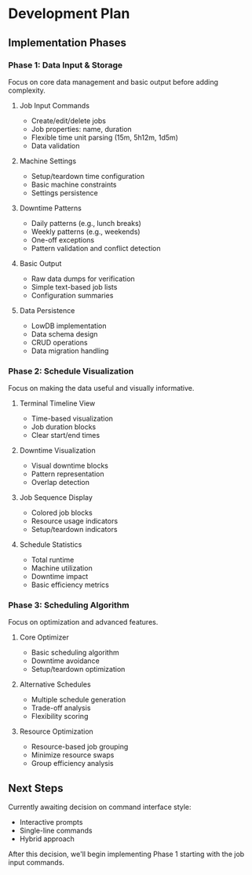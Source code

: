 # Development Plan

## Implementation Phases

### Phase 1: Data Input & Storage

Focus on core data management and basic output before adding complexity.

1. Job Input Commands

   - Create/edit/delete jobs
   - Job properties: name, duration
   - Flexible time unit parsing (15m, 5h12m, 1d5m)
   - Data validation

2. Machine Settings

   - Setup/teardown time configuration
   - Basic machine constraints
   - Settings persistence

3. Downtime Patterns

   - Daily patterns (e.g., lunch breaks)
   - Weekly patterns (e.g., weekends)
   - One-off exceptions
   - Pattern validation and conflict detection

4. Basic Output

   - Raw data dumps for verification
   - Simple text-based job lists
   - Configuration summaries

5. Data Persistence
   - LowDB implementation
   - Data schema design
   - CRUD operations
   - Data migration handling

### Phase 2: Schedule Visualization

Focus on making the data useful and visually informative.

1. Terminal Timeline View

   - Time-based visualization
   - Job duration blocks
   - Clear start/end times

2. Downtime Visualization

   - Visual downtime blocks
   - Pattern representation
   - Overlap detection

3. Job Sequence Display

   - Colored job blocks
   - Resource usage indicators
   - Setup/teardown indicators

4. Schedule Statistics
   - Total runtime
   - Machine utilization
   - Downtime impact
   - Basic efficiency metrics

### Phase 3: Scheduling Algorithm

Focus on optimization and advanced features.

1. Core Optimizer

   - Basic scheduling algorithm
   - Downtime avoidance
   - Setup/teardown optimization

2. Alternative Schedules

   - Multiple schedule generation
   - Trade-off analysis
   - Flexibility scoring

3. Resource Optimization
   - Resource-based job grouping
   - Minimize resource swaps
   - Group efficiency analysis

## Next Steps

Currently awaiting decision on command interface style:

- Interactive prompts
- Single-line commands
- Hybrid approach

After this decision, we'll begin implementing Phase 1 starting with the job input commands.
